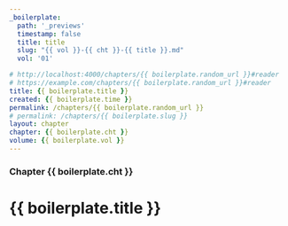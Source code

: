 ```yaml
---
_boilerplate:
  path: '_previews'
  timestamp: false
  title: title
  slug: "{{ vol }}-{{ cht }}-{{ title }}.md"
  vol: '01'

# http://localhost:4000/chapters/{{ boilerplate.random_url }}#reader
# https://example.com/chapters/{{ boilerplate.random_url }}#reader
title: {{ boilerplate.title }}
created: {{ boilerplate.time }}
permalink: /chapters/{{ boilerplate.random_url }}
# permalink: /chapters/{{ boilerplate.slug }}
layout: chapter
chapter: {{ boilerplate.cht }}
volume: {{ boilerplate.vol }}
---
```


### Chapter {{ boilerplate.cht }}

# {{ boilerplate.title }}




